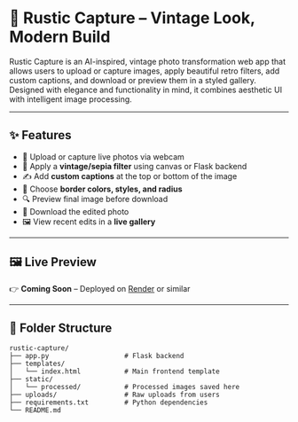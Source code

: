 # 🌿 Rustic Capture – Vintage Look, Modern Build

Rustic Capture is an AI-inspired, vintage photo transformation web app that allows users to upload or capture images, apply beautiful retro filters, add custom captions, and download or preview them in a styled gallery. Designed with elegance and functionality in mind, it combines aesthetic UI with intelligent image processing.

---

## ✨ Features

- 📸 Upload or capture live photos via webcam
- 🧓 Apply a **vintage/sepia filter** using canvas or Flask backend
- ✍️ Add **custom captions** at the top or bottom of the image
- 🎨 Choose **border colors, styles, and radius**
- 🔍 Preview final image before download
- 💾 Download the edited photo
- 🖼️ View recent edits in a **live gallery**

---

## 🖼️ Live Preview


👉 **Coming Soon** – Deployed on [Render](https://render.com) or similar  


---

## 📂 Folder Structure

```plaintext
rustic-capture/
├── app.py                   # Flask backend
├── templates/
│   └── index.html           # Main frontend template
├── static/
│   └── processed/           # Processed images saved here
├── uploads/                 # Raw uploads from users
├── requirements.txt         # Python dependencies
└── README.md
